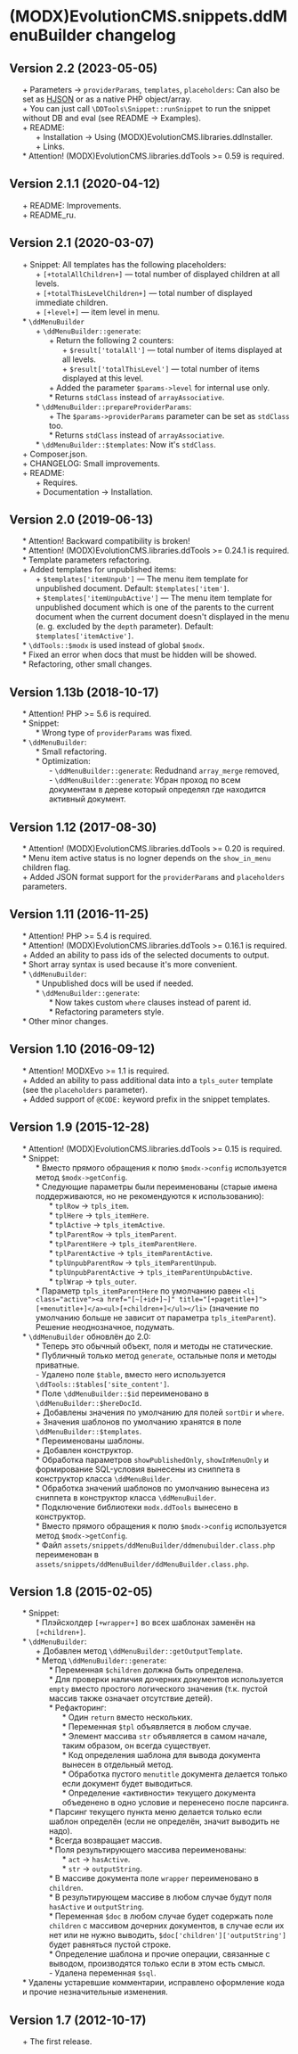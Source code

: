 # (MODX)EvolutionCMS.snippets.ddMenuBuilder changelog


## Version 2.2 (2023-05-05)
* \+ Parameters → `providerParams`, `templates`, `placeholders`: Can also be set as [HJSON](https://hjson.github.io/) or as a native PHP object/array.
* \+ You can just call `\DDTools\Snippet::runSnippet` to run the snippet without DB and eval (see README → Examples).
* \+ README:
	* \+ Installation → Using (MODX)EvolutionCMS.libraries.ddInstaller.
	* \+ Links.
* \* Attention! (MODX)EvolutionCMS.libraries.ddTools >= 0.59 is required.


## Version 2.1.1 (2020-04-12)
* \+ README: Improvements.
* \+ README_ru.


## Version 2.1 (2020-03-07)
* \+ Snippet: All templates has the following placeholders:
	* \+ `[+totalAllChildren+]` — total number of displayed children at all levels.
	* \+ `[+totalThisLevelChildren+]` — total number of displayed immediate children.
	* \+ `[+level+]` — item level in menu.
* \* `\ddMenuBuilder`
	* \+ `\ddMenuBuilder::generate`:
		* \+ Return the following 2 counters:
			* \+ `$result['totalAll']` — total number of items displayed at all levels.
			* \+ `$result['totalThisLevel']` — total number of items displayed at this level.
		* \+ Added the parameter `$params->level` for internal use only.
		* \* Returns `stdClass` instead of `arrayAssociative`.
	* \* `\ddMenuBuilder::prepareProviderParams`:
		* \+ The `$params->providerParams` parameter can be set as `stdClass` too.
		* \* Returns `stdClass` instead of `arrayAssociative`.
	* \* `\ddMenuBuilder::$templates`: Now it's `stdClass`.
* \+ Composer.json.
* \+ CHANGELOG: Small improvements.
* \+ README:
	* \+ Requires.
	* \+ Documentation → Installation.


## Version 2.0 (2019-06-13)
* \* Attention! Backward compatibility is broken!
* \* Attention! (MODX)EvolutionCMS.libraries.ddTools >= 0.24.1 is required.
* \* Template parameters refactoring.
* \+ Added templates for unpublished items:
	* \+ `$templates['itemUnpub']` — The menu item template for unpublished document. Default: `$templates['item']`.
	* \+ `$templates['itemUnpubActive']` — The menu item template for unpublished document which is one of the parents to the current document when the current document doesn't displayed in the menu (e. g. excluded by the `depth` parameter). Default: `$templates['itemActive']`.
* \* `\ddTools::$modx` is used instead of global `$modx`.
* \* Fixed an error when docs that must be hidden will be showed.
* \* Refactoring, other small changes.


## Version 1.13b (2018-10-17)
* \* Attention! PHP >= 5.6 is required.
* \* Snippet:
	* \* Wrong type of `providerParams` was fixed.
* \* `\ddMenuBuilder`:
	* \* Small refactoring.
	* \* Optimization:
		* \- `\ddMenuBuilder::generate`: Redudnand `array_merge` removed,
		* \- `\ddMenuBuilder::generate`: Убран проход по всем документам в дереве который определял где находится активный документ.


## Version 1.12 (2017-08-30)
* \* Attention! (MODX)EvolutionCMS.libraries.ddTools >= 0.20 is required.
* \* Menu item active status is no logner depends on the `show_in_menu` children flag.
* \+ Added JSON format support for the `providerParams` and `placeholders` parameters.


## Version 1.11 (2016-11-25)
* \* Attention! PHP >= 5.4 is required.
* \* Attention! (MODX)EvolutionCMS.libraries.ddTools >= 0.16.1 is required.
* \+ Added an ability to pass ids of the selected documents to output.
* \* Short array syntax is used because it's more convenient.
* \* `\ddMenuBuilder`:
	* \* Unpublished docs will be used if needed.
	* \* `\ddMenuBuilder::generate`:
		* \* Now takes custom `where` clauses instead of parent id.
		* \* Refactoring parameters style.
* \* Other minor changes.


## Version 1.10 (2016-09-12)
* \* Attention! MODXEvo >= 1.1 is required.
* \+ Added an ability to pass additional data into a `tpls_outer` template (see the `placeholders` parameter).
* \+ Added support of `@CODE:` keyword prefix in the snippet templates.


## Version 1.9 (2015-12-28)
* \* Attention! (MODX)EvolutionCMS.libraries.ddTools >= 0.15 is required.
* \* Snippet:
	* \* Вместо прямого обращения к полю `$modx->config` используется метод `$modx->getConfig`.
	* \* Следующие параметры были переименованы (старые имена поддерживаются, но не рекомендуются к использованию):
		* \* `tplRow` → `tpls_item`.
		* \* `tplHere` → `tpls_itemHere`.
		* \* `tplActive` → `tpls_itemActive`.
		* \* `tplParentRow` → `tpls_itemParent`.
		* \* `tplParentHere` → `tpls_itemParentHere`.
		* \* `tplParentActive` → `tpls_itemParentActive`.
		* \* `tplUnpubParentRow` → `tpls_itemParentUnpub`.
		* \* `tplUnpubParentActive` → `tpls_itemParentUnpubActive`.
		* \* `tplWrap` → `tpls_outer`.
	* \* Параметр `tpls_itemParentHere` по умолчанию равен `<li class="active"><a href="[~[+id+]~]" title="[+pagetitle+]">[+menutitle+]</a><ul>[+children+]</ul></li>` (значение по умолчанию больше не зависит от параметра `tpls_itemParent`). Решение неоднозначное, подумать.
* \* `\ddMenuBuilder` обновлён до 2.0:
	* \* Теперь это обычный объект, поля и методы не статические.
	* \* Публичный только метод `generate`, остальные поля и методы приватные.
	* \- Удалено поле `$table`, вместо него используется `\ddTools::$tables['site_content']`.
	* \* Поле `\ddMenuBuilder::$id` переименовано в `\ddMenuBuilder::$hereDocId`.
	* \+ Добавлены значения по умолчанию для полей `sortDir` и `where`.
	* \+ Значения шаблонов по умолчанию хранятся в поле `\ddMenuBuilder::$templates`.
	* \* Переименованы шаблоны.
	* \+ Добавлен конструктор.
	* \* Обработка параметров `showPublishedOnly`, `showInMenuOnly` и формирование SQL-условия вынесены из сниппета в конструктор класса `\ddMenuBuilder`.
	* \* Обработка значений шаблонов по умолчанию вынесена из сниппета в конструктор класса `\ddMenuBuilder`.
	* \* Подключение библиотеки `modx.ddTools` вынесено в конструктор.
	* \* Вместо прямого обращения к полю `$modx->config` используется метод `$modx->getConfig`.
	* \* Файл `assets/snippets/ddMenuBuilder/ddmenubuilder.class.php` переименован в `assets/snippets/ddMenuBuilder/ddMenuBuilder.class.php`.


## Version 1.8 (2015-02-05)
* \* Snippet:
	* \* Плэйсхолдер `[+wrapper+]` во всех шаблонах заменён на `[+children+]`.
* \* `\ddMenuBuilder`:
	* \+ Добавлен метод `\ddMenuBuilder::getOutputTemplate`.
	* \* Метод `\ddMenuBuilder::generate`:
		* \* Переменная `$children` должна быть определена.
		* \* Для проверки наличия дочерних документов используется `empty` вместо простого логического значения (т.к. пустой массив также означает отсутствие детей).
		* \* Рефакторинг:
			* \* Один `return` вместо нескольких.
			* \* Переменная `$tpl` объявляется в любом случае.
			* \* Элемент массива `str` объявляется в самом начале, таким образом, он всегда существует.
			* \* Код определения шаблона для вывода документа вынесен в отдельный метод.
			* \* Обработка пустого `menutitle` документа делается только если документ будет выводиться.
			* \* Определение «активности» текущего документа объеденено в одно условие и перенесено после парсинга.
		* \* Парсинг текущего пункта меню делается только если шаблон определён (если не определён, значит выводить не надо).
		* \* Всегда возвращает массив.
		* \* Поля результирующего массива переименованы:
			* \* `act` → `hasActive`.
			* \* `str` → `outputString`.
		* \* В массиве документа поле `wrapper` переименовано в `children`.
		* \* В результирующем массиве в любом случае будут поля `hasActive` и `outputString`.
		* \* Переменная `$doc` в любом случае будет содержать поле `children` с массивом дочерних документов, в случае если их нет или не нужно выводить, `$doc['children']['outputString']` будет равняться пустой строке.
		* \* Определение шаблона и прочие операции, связанные с выводом, производятся только если в этом есть смысл.
		* \- Удалена переменная `$sql`.
* \* Удалены устаревшие комментарии, исправлено оформление кода и прочие незначительные изменения.


## Version 1.7 (2012-10-17)
* \+ The first release.


<link rel="stylesheet" type="text/css" href="https://raw.githack.com/DivanDesign/CSS.ddMarkdown/master/style.min.css" />
<style>ul{list-style:none;}</style>